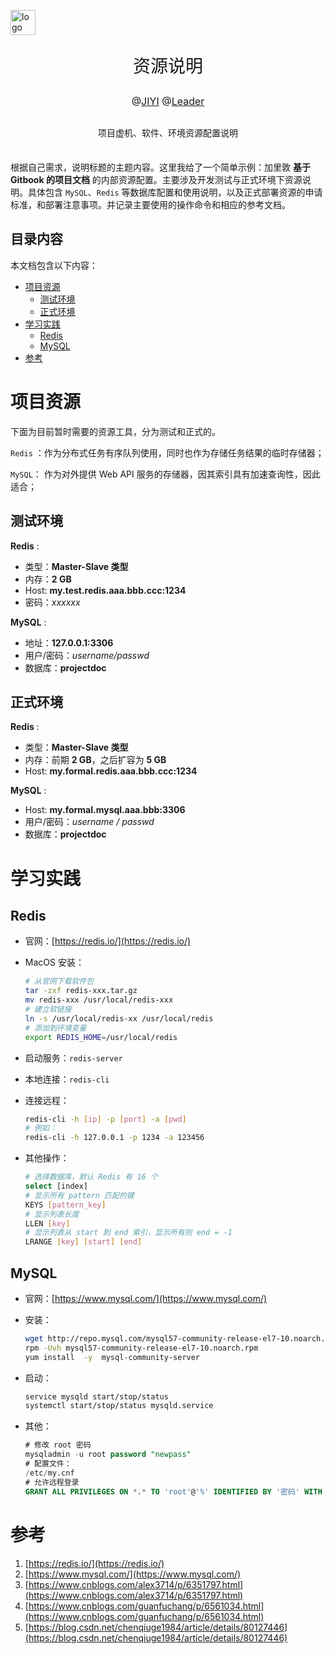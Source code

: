 <p>
    <a href="https://jiyiren.github.io/"><img alt="logo" width="40" height="40" src="http://img.godjiyi.cn/jiyiheaderh-icon.png" alt="jiyiren">
    </a>
</p>

<p align="center" style="font-size: 2em">
    资源说明
</p>

<p align="center" style="font-size: 16px">@<a href="https://jiyiren.github.io/">JIYI</a> @<a href="https://jiyiren.github.io/">Leader</a></p>

<div align="center" style="margin: 30px 0 35px;">
<p align="center" >项目虚机、软件、环境资源配置说明</p>
</div>


根据自己需求，说明标题的主题内容。这里我给了一个简单示例：加里敦 **基于 Gitbook 的项目文档** 的内部资源配置。主要涉及开发测试与正式环境下资源说明。具体包含 `MySQL`、`Redis` 等数据库配置和使用说明，以及正式部署资源的申请标准，和部署注意事项。并记录主要使用的操作命令和相应的参考文档。


## 目录内容

本文档包含以下内容：

- [项目资源](#项目资源)
	- [测试环境](#测试环境)
	- [正式环境](#正式环境)
- [学习实践](#学习实践)
	- [Redis](#redis)
	- [MySQL](#mysql)
- [参考](#参考)

# 项目资源

下面为目前暂时需要的资源工具，分为测试和正式的。

`Redis` ：作为分布式任务有序队列使用，同时也作为存储任务结果的临时存储器；

`MySQL`： 作为对外提供 Web API 服务的存储器，因其索引具有加速查询性，因此适合；


## 测试环境

**Redis** :

* 类型：**Master-Slave 类型**
* 内存：**2 GB**
* Host: **my.test.redis.aaa.bbb.ccc:1234**
* 密码：*xxxxxx*

**MySQL** :

* 地址：**127.0.0.1:3306**
* 用户/密码：*username/passwd*
* 数据库：**projectdoc**

## 正式环境

**Redis** :

* 类型：**Master-Slave 类型**
* 内存：前期 **2 GB**，之后扩容为 **5 GB**
* Host: **my.formal.redis.aaa.bbb.ccc:1234**

**MySQL** :

* Host: **my.formal.mysql.aaa.bbb:3306**
* 用户/密码：*username / passwd*
* 数据库：**projectdoc**

# 学习实践

## Redis

* 官网：[https://redis.io/](https://redis.io/)
* MacOS 安装：

	```bash
	# 从官网下载软件包
	tar -zxf redis-xxx.tar.gz
	mv redis-xxx /usr/local/redis-xxx
	# 建立软链接
	ln -s /usr/local/redis-xx /usr/local/redis
	# 添加到环境变量
	export REDIS_HOME=/usr/local/redis
	```
* 启动服务：`redis-server`
* 本地连接：`redis-cli`
* 连接远程：

	```bash
	redis-cli -h [ip] -p [port] -a [pwd]
	# 例如：
	redis-cli -h 127.0.0.1 -p 1234 -a 123456
	```
* 其他操作：

   ```bash
   # 选择数据库，默认 Redis 有 16 个
   select [index]
   # 显示所有 pattern 匹配的键
   KEYS [pattern_key]
   # 显示列表长度
   LLEN [key]
   # 显示列表从 start 到 end 索引，显示所有则 end = -1
   LRANGE [key] [start] [end]
   ```

## MySQL

* 官网：[https://www.mysql.com/](https://www.mysql.com/)
* 安装：

	```bash
	wget http://repo.mysql.com/mysql57-community-release-el7-10.noarch.rpm
	rpm -Uvh mysql57-community-release-el7-10.noarch.rpm
	yum install  -y  mysql-community-server
	```
* 启动：

	```bash
	service mysqld start/stop/status
	systemctl start/stop/status mysqld.service
	```
* 其他：

	```sql
	# 修改 root 密码
	mysqladmin -u root password "newpass"
	# 配置文件：
	/etc/my.cnf
	# 允许远程登录
	GRANT ALL PRIVILEGES ON *.* TO 'root'@'%' IDENTIFIED BY '密码' WITH GRANT OPTION;
	```

# 参考
1. [https://redis.io/](https://redis.io/)
2. [https://www.mysql.com/](https://www.mysql.com/)
3. [https://www.cnblogs.com/alex3714/p/6351797.html](https://www.cnblogs.com/alex3714/p/6351797.html)
4. [https://www.cnblogs.com/guanfuchang/p/6561034.html](https://www.cnblogs.com/guanfuchang/p/6561034.html)
5. [https://blog.csdn.net/chenqiuge1984/article/details/80127446](https://blog.csdn.net/chenqiuge1984/article/details/80127446)
